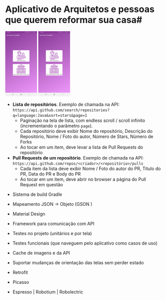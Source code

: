# Aplicativo de Arquitetos e pessoas que querem reformar sua casa#
 
 
  
<img src="https://github.com/MarcosEduardoJr/casa-moderna/blob/master/1.jpeg" width="20%" height="20%">  <img src="https://github.com/MarcosEduardoJr/casa-moderna/blob/master/1.jpeg" width="20%" height="20%">
 



- __Lista de repositórios__. Exemplo de chamada na API: `https://api.github.com/search/repositories?q=language:Java&sort=stars&page=1`
  * Paginação na tela de lista, com endless scroll / scroll infinito (incrementando o parâmetro `page`).
  * Cada repositório deve exibir Nome do repositório, Descrição do Repositório, Nome / Foto do autor, Número de Stars, Número de Forks
  * Ao tocar em um item, deve levar a lista de Pull Requests do repositório
- __Pull Requests de um repositório__. Exemplo de chamada na API: `https://api.github.com/repos/<criador>/<repositório>/pulls`
  * Cada item da lista deve exibir Nome / Foto do autor do PR, Título do PR, Data do PR e Body do PR
  * Ao tocar em um item, deve abrir no browser a página do Pull Request em questão

* Sistema de build Gradle
* Mapeamento JSON -> Objeto (GSON  )
* Material Design



* Framework para comunicação com API
* Testes no projeto (unitários e por tela)
* Testes funcionais (que naveguem pelo aplicativo como casos de uso)
* Cache de imagens e da API
* Suportar mudanças de orientação das telas sem perder estado



* Retrofit 
* Picasso 
* Espresso | Robotium | Robolectric
